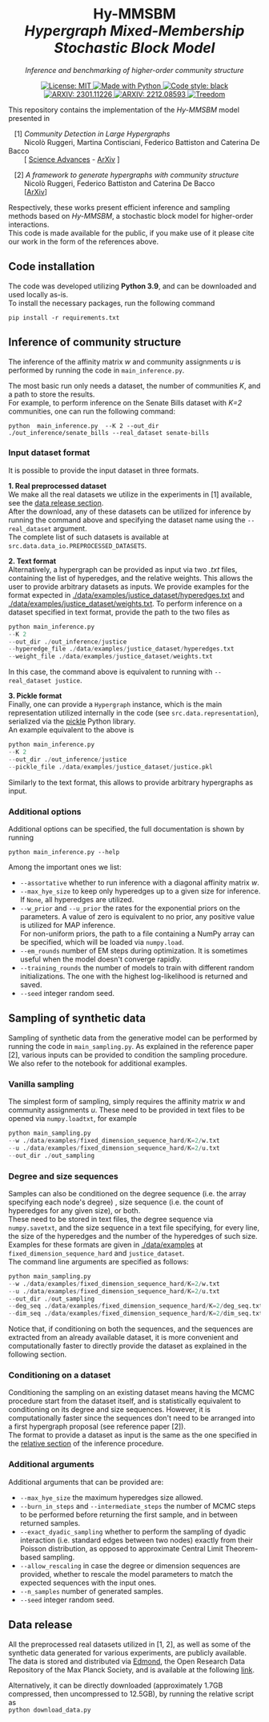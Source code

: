 <h1 align="center">
Hy-MMSBM <br/>  
<i>Hypergraph Mixed-Membership Stochastic Block Model</i>
</h1>

<p align="center">
<i>Inference and benchmarking of higher-order community structure</i>
</p>

<p align="center">
<a href="https://github.com/nickruggeri/Hy-MMSBM/blob/main/LICENSE" target="_blank">
<img alt="License: MIT" src="https://img.shields.io/github/license/nickruggeri/Hy-MMSBM">
</a>

<a href="https://www.python.org/" target="_blank">
<img alt="Made with Python" src="https://img.shields.io/badge/made%20with-python-1f425f.svg">
</a>

<a href="https://github.com/psf/black" target="_blank">
<img alt="Code style: black" src="https://img.shields.io/badge/code%20style-black-000000.svg">
</a>

<a href="https://arxiv.org/abs/2301.11226" target="_blank">
<img alt="ARXIV: 2301.11226" src="https://img.shields.io/badge/arXiv-2301.11226-red.svg">
</a>

<a href="https://arxiv.org/abs/2212.08593" target="_blank">
<img alt="ARXIV: 2212.08593" src="https://img.shields.io/badge/arXiv-2212.08593-red.svg">
</a>

<a href="https://www.treedom.net/en/user/nicolo-ruggeri-7568/trees/V36-Y75D" target="_blank">
<img alt="Treedom" src="https://img.shields.io/badge/CO2%20compensation%20-Treedom%20%F0%9F%8C%B4-brightgreen">
</a>

</p>

This repository contains the implementation of the <i>Hy-MMSBM</i> model presented in 

&nbsp;&nbsp; 
[1] <i> Community Detection in Large Hypergraphs</i><br/>
&nbsp;&nbsp;&nbsp;&nbsp;&nbsp;&nbsp;&nbsp; 
Nicolò Ruggeri, Martina Contisciani, Federico Battiston and Caterina De Bacco<br/>
&nbsp;&nbsp;&nbsp;&nbsp;&nbsp;&nbsp;&nbsp; 
[
        <a href="https://www.science.org/doi/10.1126/sciadv.adg9159" target="_blank">Science Advances</a> 
        - 
        <a href="https://arxiv.org/abs/2301.11226" target="_blank">ArXiv</a>
]
        
&nbsp;&nbsp; 
[2] <i>A framework to generate hypergraphs with community structure</i><br/>
&nbsp;&nbsp;&nbsp;&nbsp;&nbsp;&nbsp;&nbsp;
Nicolò Ruggeri, Federico Battiston and Caterina De Bacco <br/>
&nbsp;&nbsp;&nbsp;&nbsp;&nbsp;&nbsp;&nbsp;
[<a href="https://arxiv.org/abs/2212.08593" target="_blank">ArXiv</a>]


Respectively, these works present efficient inference and sampling methods based on 
<i>Hy-MMSBM</i>, a stochastic block model for higher-order interactions. <br/> 
This code is made available for the public, if you make use of it please cite our work 
in the form of the references above.

<h2>Code installation</h2>

The code was developed utilizing <b>Python 3.9</b>, and can be downloaded and used locally as-is. <br>
To install the necessary packages, run the following command

`pip install -r requirements.txt`


<h2>Inference of community structure</h2>

The inference of the affinity matrix <i>w</i> and community assignments <i>u</i> is 
performed by running the code in `main_inference.py`. 

The most basic run only needs a dataset, the number of communities <i>K</i>, and a path to store the results. <br/>
For example, to perform inference on the Senate Bills dataset with <i>K=2</i> 
communities, one can run the following command:

`
python 
main_inference.py 
--K 2 --out_dir ./out_inference/senate_bills --real_dataset senate-bills
`

<h3>Input dataset format</h3>

It is possible to provide the input dataset in three formats.

__1. Real preprocessed dataset__<br/> 
We make all the real datasets we utilize in the 
experiments in [1] available, see the [data release section](#data-release). <br/>
After the download, any of these datasets can be utilized for inference by running the 
command above and specifying the dataset name using the `--real_dataset` argument. <br/>
The complete list of such datasets is available at
`src.data.data_io.PREPROCESSED_DATASETS`.

__2. Text format__<br/> 
Alternatively, a hypergraph can be provided as input via two *.txt* files,
containing the list of hyperedges, and the relative weights. 
This allows the user to provide arbitrary datasets as inputs.
We provide examples for the format expected in [./data/examples/justice_dataset/hyperedges.txt](./data/examples/justice_dataset/hyperedges.txt)
and [./data/examples/justice_dataset/weights.txt](./data/examples/justice_dataset/weights.txt). 
To perform inference on a dataset specified in text format, provide the path to the two 
files as 
```python
python main_inference.py 
--K 2 
--out_dir ./out_inference/justice 
--hyperedge_file ./data/examples/justice_dataset/hyperedges.txt 
--weight_file ./data/examples/justice_dataset/weights.txt
```
In this case, the command above is equivalent to running with `--real_dataset justice`.

__3. Pickle format__<br/>
Finally, one can provide a `Hypergraph` instance, which is the main representation 
utilized internally in the code (see `src.data.representation`), serialized via the 
<a href="https://docs.python.org/3/library/pickle.html">pickle</a> Python library. <br/>
An example equivalent to the above is
```python
python main_inference.py 
--K 2 
--out_dir ./out_inference/justice 
--pickle_file ./data/examples/justice_dataset/justice.pkl
```
Similarly to the text format, this allows to provide arbitrary hypergraphs as input.

<h3>Additional options</h3>

Additional options can be specified, the full documentation is shown by running
        
`python main_inference.py --help`

Among the important ones we list:
- `--assortative` whether to run inference with a diagonal affinity matrix <i>w</i>.  
- `--max_hye_size` to keep only hyperedges up to a given size for inference. If `None`, all hyperedges are utilized.
- `--w_prior` and `--u_prior` the rates for the exponential priors on the parameters. A value of zero is equivalent to no prior, any positive value is utilized for MAP inference. <br/>
For non-uniform priors, the path to a file containing a NumPy array can be specified, which will be loaded via `numpy.load`.
- `--em_rounds` number of EM steps during optimization. It is sometimes useful when the model doesn't converge rapidly.
- `--training_rounds` the number of models to train with different random initializations. The one with the highest log-likelihood is returned and saved.
- `--seed` integer random seed.


<h2>Sampling of synthetic data</h2>

Sampling of synthetic data from the generative model can be performed by running the 
code in `main_sampling.py`. As explained in the reference paper [2], various inputs can 
be provided to condition the sampling procedure. <br/>
We also refer to the notebook for additional examples. 

<h3>Vanilla sampling</h3>

The simplest form of sampling, simply requires the affinity matrix <i>w</i> and 
community assignments <i>u</i>. These need to be provided in text files to be opened 
via `numpy.loadtxt`, for example
```python
python main_sampling.py 
--w ./data/examples/fixed_dimension_sequence_hard/K=2/w.txt 
--u ./data/examples/fixed_dimension_sequence_hard/K=2/u.txt 
--out_dir ./out_sampling
```

<h3>Degree and size sequences</h3>

Samples can also be conditioned on the degree sequence (i.e. the array specifying each 
node's degree) , size sequence (i.e. the count of hyperedges for any given size), or both.<br/>
These need to be stored in text files, the degree sequence via `numpy.savetxt`, and the 
size sequence in a text file specifying, for every line, the size of the hyperedges and 
the number of the hyperedges of such size. Examples for these formats are given in 
[./data/examples](./data/examples) at `fixed_dimension_sequence_hard` and `justice_dataset`. <br/>
The command line arguments are specified as follows:
```python
python main_sampling.py 
--w ./data/examples/fixed_dimension_sequence_hard/K=2/w.txt 
--u ./data/examples/fixed_dimension_sequence_hard/K=2/u.txt 
--out_dir ./out_sampling
--deg_seq ./data/examples/fixed_dimension_sequence_hard/K=2/deg_seq.txt
--dim_seq ./data/examples/fixed_dimension_sequence_hard/K=2/dim_seq.txt
```
Notice that, if conditioning on both the sequences, and the sequences are extracted from 
an already available dataset, it is more convenient and computationally faster to 
directly provide the dataset as explained in the following section.


<h3>Conditioning on a dataset</h3>

Conditioning the sampling on an existing dataset means having the MCMC procedure start 
from the dataset itself, and is statistically equivalent to conditioning on its degree
and size sequences. However, it is computationally faster since the sequences don't need
to be arranged into a first hypergraph proposal (see reference paper [2]).<br/>
The format to provide a dataset as input is the same as the one specified in the 
[relative section](#input-dataset-format) of the inference procedure.


<h3>Additional arguments</h3>

Additional arguments that can be provided are:
- `--max_hye_size` the maximum hyperedges size allowed.  
- `--burn_in_steps` and `--intermediate_steps` the number of MCMC steps to be performed 
before returning the first sample, and in between returned samples.
- `--exact_dyadic_sampling` whether to perform the sampling of dyadic interaction 
(i.e. standard edges between two nodes) exactly from their Poisson distribution, as opposed to approximate Central Limit Theorem-based sampling.
- `--allow_rescaling` in case the degree or dimension sequences are provided, whether to 
rescale the model parameters to match the expected sequences with the input ones.
- `--n_samples` number of generated samples.
- `--seed` integer random seed.


<h2>Data release</h2>

All the preprocessed real datasets utilized in [1, 2], as well as some of the synthetic 
data generated for various experiments, are publicly available. <br/>
The data is stored and distributed via <a href="https://edmond.mpdl.mpg.de/">Edmond</a>, 
the Open Research Data Repository of the Max Planck Society, and is available at the 
following 
<a href="https://edmond.mpdl.mpg.de/dataset.xhtml?persistentId=doi:10.17617/3.HRW0OE&version=1.0">link</a>.

Alternatively, it can be directly downloaded 
(approximately 1.7GB compressed, then uncompressed to 12.5GB), 
by running the relative script as <br/> 
`python download_data.py`
 
